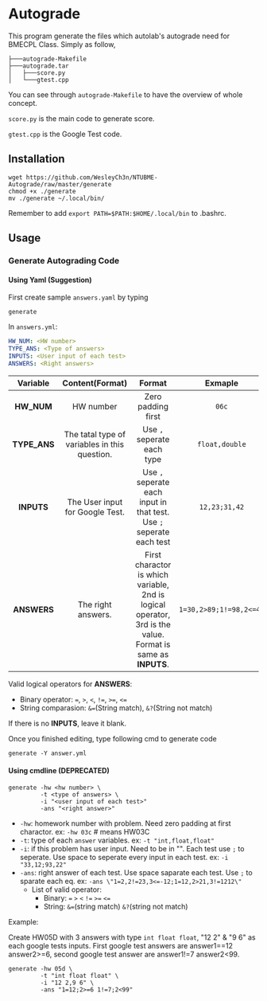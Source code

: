 # Autograde
This program generate the files which autolab's autograde need for BMECPL Class. Simply as follow,
```
├───autograde-Makefile
├───autograde.tar
│   ├───score.py
│   └───gtest.cpp
```

You can see through `autograde-Makefile` to have the overview of whole concept.

`score.py` is the main code to generate score.

`gtest.cpp` is the Google Test code.

## Installation
```
wget https://github.com/WesleyCh3n/NTUBME-Autograde/raw/master/generate
chmod +x ./generate
mv ./generate ~/.local/bin/
```
Remember to add `export PATH=$PATH:$HOME/.local/bin` to .bashrc.

## Usage
### Generate Autograding Code
#### Using Yaml (Suggestion)
First create sample `answers.yaml` by typing
```
generate
```
In `answers.yml`:
```yml
HW_NUM: <HW number>
TYPE_ANS: <Type of answers>
INPUTS: <User input of each test>
ANSWERS: <Right answers>
```

| Variable     | Content(Format)                               | Format                                                                                                      | Exmaple                 |
| :----:       | :-:                                           | :-:                                                                                                         | :-:                     |
| **HW_NUM**   | HW number                                     | Zero padding first                                                                                          | `06c`                   |
| **TYPE_ANS** | The tatal type of variables in this question. | Use `,` seperate each type                                                                                  | `float,double`          |
| **INPUTS**   | The User input for Google Test.               | Use `,` seperate each input in that test. Use `;` seperate each test                                        | `12,23;31,42`           |
| **ANSWERS**  | The right answers.                            | First charactor is which variable, 2nd is logical operator, 3rd is the value. Format is same as **INPUTS**. | `1=30,2>89;1!=98,2<=40` |

Valid logical operators for **ANSWERS**:
- Binary operator: `=`, `>`, `<`, `!=`, `>=`, `<=`
- String comparasion: `&=`(String match), `&?`(String not match)

If there is no **INPUTS**, leave it blank.

Once you finished editing, type following cmd to generate code

```
generate -Y answer.yml
```


#### Using cmdline (DEPRECATED)
```
generate -hw <hw number> \
         -t <type of answers> \
         -i "<user input of each test>"
         -ans "<right answer>"
```

- `-hw`: homework number with problem. Need zero padding at first charactor. ex: `-hw 03c` # means HW03C
- `-t`: type of each `answer` variables. ex: `-t "int,float,float"`
- `-i`: if this problem has user input. Need to be in "". Each test use `;` to seperate. Use space to seperate every input in each test. ex: `-i "33,12;93,22"`
- `-ans`: right answer of each test. Use space saparate each test. Use `;` to sparate each eq. ex: `-ans \"1=2,2!=23,3<=-12;1=12,2>21,3!=1212\"`
    - List of valid operator:
        - Binary: `=` `>` `<` `!=` `>=` `<=`
        - String: `&=`(string match) `&?`(string not match)

Example:

Create HW05D with 3 answers with type `int float float`, "12 2" & "9 6" as each google tests inputs. First google test answers are answer1==12 answer2>=6, second google test answer are answer1!=7 answer2<99.

```
generate -hw 05d \
         -t "int float float" \
         -i "12 2,9 6" \
         -ans "1=12;2>=6 1!=7;2<99"
```
